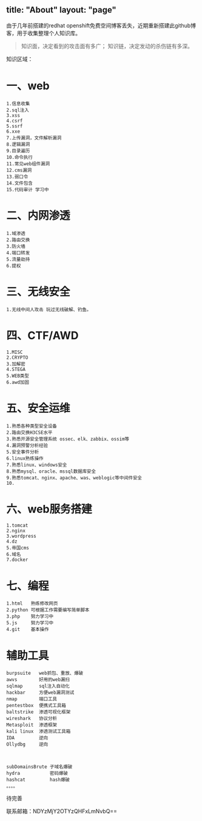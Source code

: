 title: "About"
layout: "page"
---

由于几年前搭建的redhat openshift免费空间博客丢失，近期重新搭建此github博客，用于收集整理个人知识库。

>知识面，决定看到的攻击面有多广； 知识链，决定发动的杀伤链有多深。

知识区域：
# 一、web
```
1.信息收集    
2.sql注入     
3.xss         
4.csrf
5.ssrf
6.xxe         
7.上传漏洞，文件解析漏洞
8.逻辑漏洞
9.目录遍历
10.命令执行
11.常见web组件漏洞
12.cms漏洞
13.弱口令
14.文件包含
15.代码审计 学习中

```

# 二、内网渗透

```
1.域渗透
2.路由交换
3.防火墙
4.端口转发
5.流量劫持
6.提权
```

# 三、无线安全

```
1.无线中间人攻击 玩过无线破解、钓鱼。
```

# 四、CTF/AWD

```
1.MISC
2.CRYPTO
3.加解密
4.STEGA
5.WEB类型
6.awd加固
```

# 五、安全运维

```
1.熟悉各种类型安全设备
2.路由交换H3CSE水平
3.熟悉开源安全管理系统 ossec、elk、zabbix、ossim等
4.漏洞预警分析经验
5.安全事件分析
6.linux熟练操作
7.熟悉linux、windows安全
8.熟悉mysql、oracle、mssql数据库安全
9.熟悉tomcat、nginx、apache、was、weblogic等中间件安全
10.
```
# 六、web服务搭建

```
1.tomcat
2.nginx
3.wordpress
4.dz
5.帝国cms
6.域名
7.docker
```


# 七、编程

```
1.html   熟练修改网页
2.python 可根据工作需要编写简单脚本
3.php    努力学习中
5.js     努力学习中 
4.git    基本操作
```


# 辅助工具

```
burpsuite   web抓包、重放、爆破                     
awvs        好用的web漏扫                           
sqlmap      sql注入自动化                           
hackbar     方便web漏洞测试                         
nmap        端口工具                                
pentestbox  便携式工具箱                                
baltstrike  渗透可视化框架                                       
wireshark   协议分析                                
Metasploit  渗透框架 
kali linux  渗透测试工具箱
IDA         逆向                                    
Ollydbg     逆向



subDomainsBrute 子域名爆破                          
hydra           密码爆破
hashcat         hash爆破
。。。。
```

待完善

联系邮箱：NDYzMjY2OTYzQHFxLmNvbQ==
